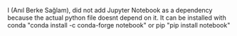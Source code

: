 I (Anıl Berke Sağlam), did not add Jupyter Notebook as a dependency because the actual python file doesnt depend on it.
It can be installed with conda "conda install -c conda-forge notebook" or pip "pip install notebook"